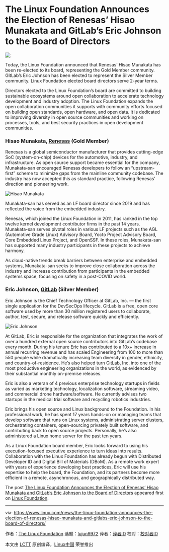 [#]: collector: (lujun9972)
[#]: translator: ( )
[#]: reviewer: ( )
[#]: publisher: ( )
[#]: url: ( )
[#]: subject: (The Linux Foundation Announces the Election of Renesas’ Hisao Munakata and GitLab’s Eric Johnson to the Board of Directors)
[#]: via: (https://www.linux.com/news/the-linux-foundation-announces-the-election-of-renesas-hisao-munakata-and-gitlabs-eric-johnson-to-the-board-of-directors/)
[#]: author: (The Linux Foundation https://www.linuxfoundation.org/en/blog/the-linux-foundation-announces-the-election-of-renesas-hisao-munakata-and-gitlabs-eric-johnson-to-the-board-of-directors/)

The Linux Foundation Announces the Election of Renesas’ Hisao Munakata and GitLab’s Eric Johnson to the Board of Directors
======

![][1]

Today, the Linux Foundation announced that Renesas’ Hisao Munakata has been re-elected to its board, representing the Gold Member community. GitLab’s Eric Johnson has been elected to represent the Silver Member community. Linux Foundation elected board directors serve 2-year terms.

Directors elected to the Linux Foundation’s board are committed to building sustainable ecosystems around open collaboration to accelerate technology development and industry adoption. The Linux Foundation expands the open collaboration communities it supports with community efforts focused on building open standards, open hardware, and open data. It is dedicated to improving diversity in open source communities and working on processes, tools, and best security practices in open development communities. 

### Hisao Munakata, [Renesas][2] (Gold Member)

Renesas is a global semiconductor manufacturer that provides cutting-edge SoC (system-on-chip) devices for the automotive, industry, and infrastructure. As open source support became essential for the company, Munakata-san encouraged Renesas developers to follow an “upstream-first” scheme to minimize gaps from the mainline community codebase. The industry has now accepted this as standard practice, following Renesas’ direction and pioneering work. 

![Hisao Munakata][3]

Munakata-san has served as an LF board director since 2019 and has reflected the voice from the embedded industry. 

Renesas, which joined the Linux Foundation in 2011, has ranked in the top twelve kernel development contributor firms in the past 14 years. Munakata-san serves pivotal roles in various LF projects such as the AGL (Automotive Grade Linux) Advisory Board, Yocto Project Advisory Board, Core Embedded Linux Project, and OpenSSF. In these roles, Munakata-san has supported many industry participants in these projects to achieve harmony. 

As cloud-native trends break barriers between enterprise and embedded systems, Munakata-san seeks to improve close collaboration across the industry and increase contribution from participants in the embedded systems space, focusing on safety in a post-COVID world.

### Eric Johnson, [GitLab][4] (Silver Member)

Eric Johnson is the Chief Technology Officer at GitLab, Inc. — the first single application for the DevSecOps lifecycle. GitLab is a free, open core software used by more than 30 million registered users to collaborate, author, test, secure, and release software quickly and efficiently. 

![Eric Johnson][5]

At GitLab, Eric is responsible for the organization that integrates the work of over a hundred external open source contributors into GitLab’s codebase every month. During his tenure Eric has contributed to a 10x+ increase in annual recurring revenue and has scaled Engineering from 100 to more than 550 people while dramatically increasing team diversity in gender, ethnicity, and country-of-residence. He’s also helped turn GitLab, Inc. into one of the most productive engineering organizations in the world, as evidenced by their substantial monthly on-premise releases.

Eric is also a veteran of 4 previous enterprise technology startups in fields as varied as marketing technology, localization software, streaming video, and commercial drone hardware/software. He currently advises two startups in the medical trial software and recycling robotics industries. 

Eric brings his open source and Linux background to the Foundation. In his professional work, he has spent 17 years hands-on or managing teams that develop software that runs on Linux systems, administrating server clusters, orchestrating containers, open-sourcing privately built software, and contributing back to open source projects. Personally, he’s also administered a Linux home server for the past ten years.

As a Linux Foundation board member, Eric looks forward to using his execution-focused executive experience to turn ideas into results. Collaboration with the Linux Foundation has already begun with Distributed Developer ID and Digital Bill of Materials (DBoM). As a remote work expert with years of experience developing best practices, Eric will use his expertise to help the board, the Foundation, and its partners become more efficient in a remote, asynchronous, and geographically distributed way.

The post [The Linux Foundation Announces the Election of Renesas’ Hisao Munakata and GitLab’s Eric Johnson to the Board of Directors][6] appeared first on [Linux Foundation][7].

--------------------------------------------------------------------------------

via: https://www.linux.com/news/the-linux-foundation-announces-the-election-of-renesas-hisao-munakata-and-gitlabs-eric-johnson-to-the-board-of-directors/

作者：[The Linux Foundation][a]
选题：[lujun9972][b]
译者：[译者ID](https://github.com/译者ID)
校对：[校对者ID](https://github.com/校对者ID)

本文由 [LCTT](https://github.com/LCTT/TranslateProject) 原创编译，[Linux中国](https://linux.cn/) 荣誉推出

[a]: https://www.linuxfoundation.org/en/blog/the-linux-foundation-announces-the-election-of-renesas-hisao-munakata-and-gitlabs-eric-johnson-to-the-board-of-directors/
[b]: https://github.com/lujun9972
[1]: https://www.linuxfoundation.org/wp-content/uploads/lf_logo.svg
[2]: https://www.renesas.com/us/en
[3]: https://www.linuxfoundation.org/wp-content/uploads/munakata2-grey-455x400.jpg
[4]: https://about.gitlab.com/
[5]: https://www.linuxfoundation.org/wp-content/uploads/eric-johnson-headshot-495x400.jpg
[6]: https://www.linuxfoundation.org/en/blog/the-linux-foundation-announces-the-election-of-renesas-hisao-munakata-and-gitlabs-eric-johnson-to-the-board-of-directors/
[7]: https://www.linuxfoundation.org/
